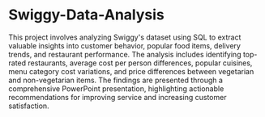 # Swiggy-Data-Analysis

This project involves analyzing Swiggy's dataset using SQL to extract valuable insights into customer behavior, popular food items, delivery trends, and restaurant performance. The analysis includes identifying top-rated restaurants, average cost per person differences, popular cuisines, menu category cost variations, and price differences between vegetarian and non-vegetarian items. The findings are presented through a comprehensive PowerPoint presentation, highlighting actionable recommendations for improving service and increasing customer satisfaction.






